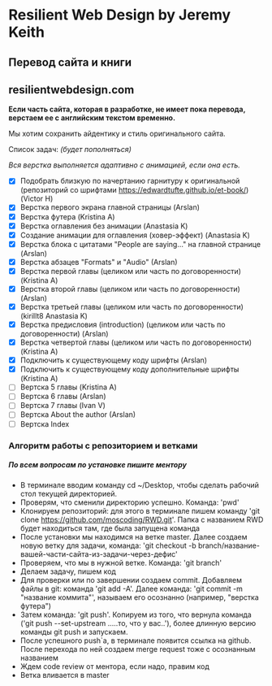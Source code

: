 # Resilient Web Design by Jeremy Keith

## Перевод сайта и книги
## resilientwebdesign.com

**Если часть сайта, которая в разработке, не имеет пока перевода, верстаем ее с английским текстом временно.**

Мы хотим сохранить айдентику и стиль оригинального сайта.

Список задач: *(будет пополняться)*

*Вся верстка выполняется адаптивно с анимацией, если она есть.*

- [x] Подобрать близкую по начертанию гарнитуру к оригинальной (репозиторий со шрифтами https://edwardtufte.github.io/et-book/) (Victor H)
- [x] Верстка первого экрана главной страницы (Arslan)
- [x] Верстка футера  (Kristina A)
- [x] Верстка оглавления без анимации (Anastasia K)
- [x] Создание анимации для оглавления (ховер-эффект) (Anastasia K)
- [x] Верстка блока с цитатами "People are saying…" на главной странице (Arslan)
- [x] Верстка абзацев "Formats" и "Audio" (Arslan)
- [x] Верстка первой главы (целиком или часть по договоренности) (Kristina A)
- [x] Верстка второй главы (целиком или часть по договоренности) (Arslan)
- [x] Верстка третьей главы (целиком или часть по договоренности) (kirillt8 Anastasia K)
- [x] Верстка предисловия (introduction) (целиком или часть по договоренности) (Arslan)
- [x] Верстка четвертой главы (целиком или часть по договоренности) (Kristina A)
- [x] Подключить к существующему коду шрифты (Arslan)
- [x] Подключить к существующему коду дополнительные шрифты (Kristina A)
- [ ] Вертска 5 главы (Kristina A)
- [ ] Вертска 6 главы (Arslan)
- [ ] Вертска 7 главы (Ivan V)
- [ ] Вертска About the author (Arslan)
- [ ] Вертска Index

### Алгоритм работы с репозиторием и ветками
##### По всем вопросам по установке пишите ментору 

- В терминале вводим команду cd ~/Desktop, чтобы сделать рабочий стол текущей директорией.
- Проверям, что сменили директорию успешно. Команда: 'pwd'
- Клонируем репозиторий: для этого в терминале пишем команду 'git clone https://github.com/moscoding/RWD.git'. Папка с названием RWD будет находиться там, где была запущена команда 
- После установки мы находимся на ветке master. Далее создаем новую ветку для задачи, команда: 'git checkout -b branch/название-вашей-части-сайта-из-задачи-через-дефис'
- Проверяем, что мы в нужной ветке. Команда: 'git branch'
- Делаем задачу, пишем код
- Для проверки или по завершении создаем commit. Добавляем файлы в git: команда 'git add -A'. Далее команда: 'git commit -m "название коммита"', называем его осознанно (например, "верстка футера")
- Затем команда: 'git push'. Копируем из того, что вернула команда ('git push --set-upstream .....то, что у вас..'), более длинную версию команды git push и запускаем.
- После успешного push`a, в терминале появится ссылка на github. После перехода по ней создаем merge request тоже с осознанным названием 
- Ждем code review от ментора, если надо, правим код 
- Ветка вливается в master